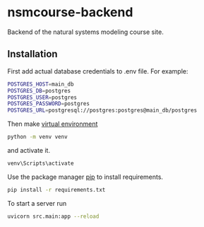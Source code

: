 # nsmcourse-backend

Backend of the natural systems modeling course site.

## Installation
First add actual database credentials to .env file. 
For example: 
```bash
POSTGRES_HOST=main_db
POSTGRES_DB=postgres
POSTGRES_USER=postgres
POSTGRES_PASSWORD=postgres
POSTGRES_URL=postgresql://postgres:postgres@main_db/postgres
```
Then make [virtual environment](https://docs.python.org/3/library/venv.html)
```bash
python -m venv venv
```
and activate it.
```bash
venv\Scripts\activate
```
Use the package manager [pip](https://pip.pypa.io/en/stable/) to install requirements.
```bash
pip install -r requirements.txt
```

To start a server run
```bash
uvicorn src.main:app --reload
```
